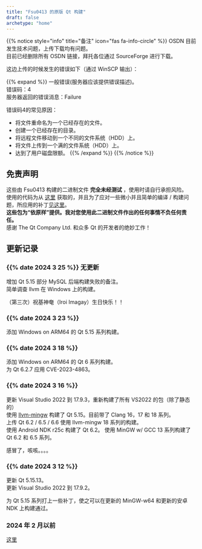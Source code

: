 ```yaml
---
title: "Fsu0413 的原版 Qt 构建"
draft: false
archetype: "home"
---
```


{{% notice style="info" title="备注"  icon="fas fa-info-circle" %}}
OSDN 目前发生技术问题，上传下载均有问题。  
目前已经删除所有 OSDN 链接，拜托各位通过 SourceForge 进行下载。

这边上传的时候发生的错误如下（通过 WinSCP 输出）：

{{% expand %}}
一般错误(服务器应该提供错误描述)。  
错误码：4  
服务器返回的错误消息：Failure


错误码4的常见原因：
- 将文件重命名为一个已经存在的文件。
- 创建一个已经存在的目录。
- 将远程文件移动到一个不同的文件系统（HDD）上。
- 将文件上传到一个满的文件系统（HDD）上。
- 达到了用户磁盘限额。
{{% /expand %}}
{{% /notice %}}

## 免责声明

这些由 Fsu0413 构建的二进制文件 __完全未经测试__ ，使用时请自行承担风险。  
使用的代码为从 [这里](http://download.qt.io) 获取的，并且为了应对一些微小并且简单的编译 / 构建问题，所应用的补丁[见这里](/Miscellaneous/NotesForThisRepo#已有的补丁)。  
__这些包为“依原样”提供。我对您使用此二进制文件作出的任何事情不负任何责任。__  
感谢 The Qt Company Ltd. 和众多 Qt 的开发者的绝妙工作！

## 更新记录

### {{% date 2024 3 25 %}} 无更新
增加 Qt 5.15 部分 MySQL 后端构建失败的备注。  
简单调查 llvm 在 Windows 上的构建。

（第三次）祝基神奄（Iroi Imagay）生日快乐！！

### {{% date 2024 3 23 %}}
添加 Windows on ARM64 的 Qt 5.15 系列构建。   

### {{% date 2024 3 18 %}}
添加 Windows on ARM64 的 Qt 6 系列构建。   
为 Qt 6.2.7 应用 CVE-2023-4863。

### {{% date 2024 3 16 %}}
更新 Visual Studio 2022 到 17.9.3，重新构建了所有 VS2022 的包（除了静态的）  
使用 [llvm-mingw](https://github.com/mstorsjo/llvm-mingw) 构建了 Qt 5.15。目前带了 Clang 16，17 和 18 系列。  
上传 Qt 6.2 / 6.5 / 6.6 使用 llvm-mingw 18 系列的构建。  
使用 Android NDK r25c 构建了 Qt 6.2。
使用 MinGW w/ GCC 13 系列构建了 Qt 6.2 和 6.5 系列。

感冒了，咳咳。。。。

### {{% date 2024 3 12 %}}
更新 Qt 5.15.13。  
更新 Visual Studio 2022 到 17.9.2。

为 Qt 5.15 系列打上一些补丁，使之可以在更新的 MinGW-w64 和更新的安卓 NDK 上构建通过。

### 2024 年 2 月以前

[这里](/Miscellaneous/Histories)
